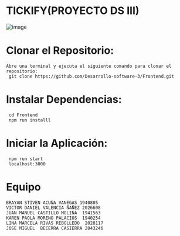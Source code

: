 # TICKIFY(PROYECTO DS III)
![image](https://github.com/Desarrollo-software-3/Frontend/assets/92823297/cb3d7aa2-5b5f-4ee1-adf4-bac85c273a82)
# Clonar el Repositorio:
    Abre una terminal y ejecuta el siguiente comando para clonar el repositorio:
     git clone https://github.com/Desarrollo-software-3/Frontend.git
 # Instalar Dependencias:
     cd Frontend
     npm run installl
 
 # Iniciar la Aplicación:
     npm run start
     localhost:3000
# Equipo
    BRAYAN STIVEN ACUÑA VANEGAS 1940805
    VICTOR DANIEL VALENCIA ÑAÑEZ 2026608
    JUAN MANUEL CASTILLO MOLINA  1941563
    KAREN PAOLA MORENO PALACIOS  1940254
    LINA MARCELA RIVAS REBOLLEDO  2028117
    JOSE MIGUEL  BECERRA CASIERRA 2043246


